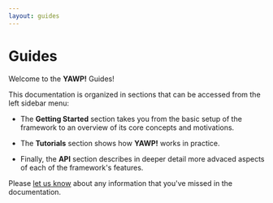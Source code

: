 ```yaml
---
layout: guides
---
```

# Guides

Welcome to the __YAWP!__ Guides! 

This documentation is organized in sections that can be accessed from the left sidebar menu:

* The __Getting Started__ section takes you from the basic setup of the framework to an overview 
of its core concepts and motivations. 

* The __Tutorials__ section shows how __YAWP!__ works in practice.

* Finally, the __API__ section describes in deeper detail more advaced aspects of each of the framework's 
features.

Please [let us know](https://github.com/feroult/yawp/issues) about any information that you've missed 
in the documentation.


